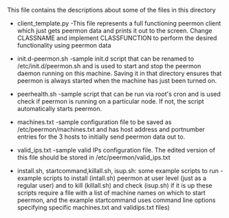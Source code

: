 This file contains the descriptions about some of the files in this directory

  * client_template.py
   -This file represents a full functioning peermon client which just gets
    peermon data and prints it out to the screen. Change CLASSNAME and implement
    CLASSFUNCTION to perform the desired functionality using peermon data
  * init.d-peermon.sh
   -sample init.d script that can be renamed to /etc/init.d/peermon.sh and is
    used to start and stop the peermon daemon running on this machine. Saving it
    in that directory ensures that peermon is always started when the machine 
    has just been turned on.
  * peerhealth.sh
   -sample script that can be run via root's cron and is used check if peermon
    is running on a particular node. If not, the script automatically starts
    peermon.
  * machines.txt
   -sample configuration file to be saved as /etc/peermon/machines.txt and has 
    host address and portnumber entries for the 3 hosts to initially send 
    peermon data out to.
  * valid_ips.txt
   -sample valid IPs configuration file. The edited version of this file should
    be stored in /etc/peermon/valid_ips.txt

 * install.sh, startcommand,killall.sh, isup.sh: some example scripts to run
   -example scripts to install (intall.sh) peermon at user level (just as 
    a regular user) and to kill (killall.sh) and check (isup.sh) if it is up 
    these scripts require a file with a list of machine names on which to
    start peermon, and the example startcommand uses command line options
    specifying specific machines.txt and validips.txt files) 
